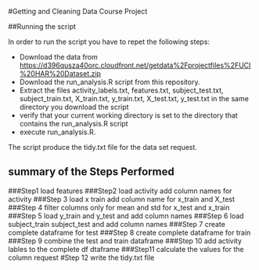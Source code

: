 #Getting and Cleaning Data Course Project

##Running the script

In order to run the script you have to repet the following steps:
- Download the data from https://d396qusza40orc.cloudfront.net/getdata%2Fprojectfiles%2FUCI%20HAR%20Dataset.zip 
 - Download the run_analysis.R script from this repository.
- Extract the files activity_labels.txt, features.txt, subject_test.txt, subject_train.txt, X_train.txt, y_train.txt, X_test.txt, y_test.txt in the same directory you download the script 
- verify that your current working directory is set to the directory that contains the run_analysis.R script
- execute run_analysis.R.

The script produce the tidy.txt file for the data set request.

## summary of the Steps Performed

###Step1 
load features
###Step2
load activity add column names for activity
###Step 3
load x train add column name for x_train and X_test
###Step 4
filter columns only for mean and std for x_test and x_train
###Step 5 
load y_train and y_test and add column names
###Step 6
load subject_train subject_test and add column names
###Step 7 
create complete  dataframe for test 
###Step 8 
create complete dataframe for train 
###Step 9
combine the test and train dataframe
###Step 10
add activity lables to the complete df dtaframe
###Step11
calculate the values for the column request
#Step 12
write the tidy.txt file

